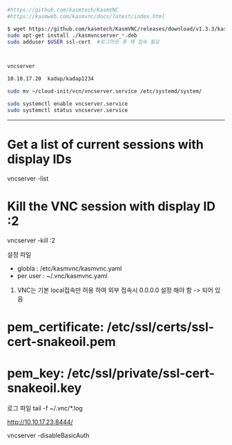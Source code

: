 ```bash
#https://github.com/kasmtech/KasmVNC
#https://kasmweb.com/kasmvnc/docs/latest/index.html

$ wget https://github.com/kasmtech/KasmVNC/releases/download/v1.3.3/kasmvncserver_jammy_1.3.3_amd64.deb
sudo apt-get install ./kasmvncserver_*.deb
sudo adduser $USER ssl-cert  #로그아웃 후 재 접속 필요 



vncserver

10.10.17.20  kadap/kadap1234

sudo mv ~/cloud-init/vcn/vncserver.service /etc/systemd/system/

sudo systemctl enable vncserver.service
sudo systemctl status vncserver.service

```


---

# Get a list of current sessions with display IDs
vncserver -list

# Kill the VNC session with display ID :2
vncserver -kill :2


설정 파일 
- globla : /etc/kasmvnc/kasmvnc.yaml
- per user : ~/.vnc/kasmvnc.yaml




1. VNC는 기본 local접속만 허용 하여 외부 접속시 0.0.0.0 설정 해야 함 -> 되어 있음 


#     pem_certificate: /etc/ssl/certs/ssl-cert-snakeoil.pem
#     pem_key: /etc/ssl/private/ssl-cert-snakeoil.key


로그 파일 
tail -f ~/.vnc/*.log



http://10.10.17.23:8444/


vncserver -disableBasicAuth
